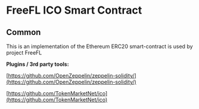 # FreeFL ICO Smart Contract

## Common

This is an implementation of the Ethereum ERC20 smart-contract is used by project FreeFL

<b>Plugins / 3rd party tools:</b>

[https://github.com/OpenZeppelin/zeppelin-solidity/](https://github.com/OpenZeppelin/zeppelin-solidity/)

[https://github.com/TokenMarketNet/ico](https://github.com/TokenMarketNet/ico)